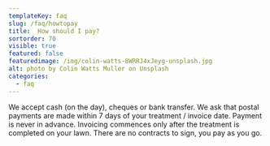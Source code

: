 ```yaml
---
templateKey: faq
slug: /faq/howtopay
title:  How should I pay?
sortorder: 70
visible: true
featured: false
featuredimage: /img/colin-watts-8WRRJ4xJeyg-unsplash.jpg
alt: photo by Colin Watts Muller on Unsplash
categories:
  - faq
---
```


We accept cash (on the day), cheques or bank transfer. We ask that postal payments are made within 7 days of your treatment / invoice date.  Payment is never in advance. Invoicing commences only after the treatment is completed on your lawn. There are no contracts to sign, you pay as you go.